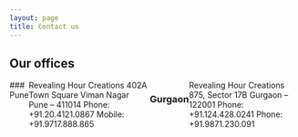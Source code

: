 ```yaml
---
layout: page
title: Contact us
---
```


## Our offices

<div style="display: flex">
### Pune
<div class="main-text">
Revealing Hour Creations  
402A Town Square  
Viman Nagar  
Pune – 411014  
Phone: +91.20.4121.0867  
Mobile: +91.9717.888.865  
</div>

### Gurgaon
<div class="main-text">
Revealing Hour Creations  
875, Sector 17B  
Gurgaon – 122001  
Phone: +91.124.428.0241  
Phone: +91.9871.230.091
</div>
</div>
